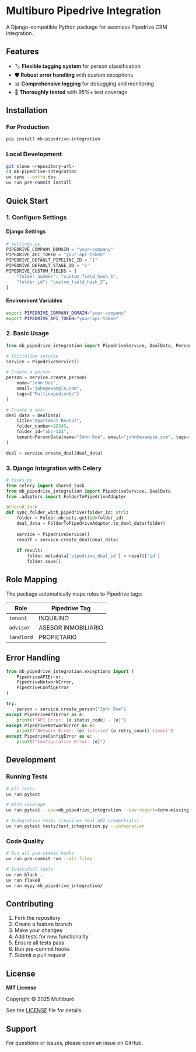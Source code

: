 # Multiburo Pipedrive Integration

A Django-compatible Python package for seamless Pipedrive CRM integration.

## Features

- 🏷️ **Flexible tagging system** for person classification
- 🛡️ **Robust error handling** with custom exceptions
- 📊 **Comprehensive logging** for debugging and monitoring
- 🧪 **Thoroughly tested** with 95%+ test coverage

## Installation

### For Production
```bash
pip install mb-pipedrive-integration
```

### Local Development
```bash
git clone <repository-url>
cd mb-pipedrive-integration
uv sync --extra dev
uv run pre-commit install
```

## Quick Start

### 1. Configure Settings

#### Django Settings
```python
# settings.py
PIPEDRIVE_COMPANY_DOMAIN = "your-company"
PIPEDRIVE_API_TOKEN = "your-api-token"
PIPEDRIVE_DEFAULT_PIPELINE_ID = "1"
PIPEDRIVE_DEFAULT_STAGE_ID = "1"
PIPEDRIVE_CUSTOM_FIELDS = {
    "folder_number": "custom_field_hash_1",
    "folder_id": "custom_field_hash_2",
}
```

#### Environment Variables
```bash
export PIPEDRIVE_COMPANY_DOMAIN="your-company"
export PIPEDRIVE_API_TOKEN="your-api-token"
```

### 2. Basic Usage

```python
from mb_pipedrive_integration import PipedriveService, DealData, PersonData

# Initialize service
service = PipedriveService()

# Create a person
person = service.create_person(
    name="John Doe",
    email="john@example.com",
    tags=["Multiexpediente"]
)

# Create a deal
deal_data = DealData(
    title="Apartment Rental",
    folder_number=12345,
    folder_id="abc-123",
    tenant=PersonData(name="John Doe", email="john@example.com", tags=["INQUILINO"])
)

deal = service.create_deal(deal_data)
```

### 3. Django Integration with Celery

```python
# tasks.py
from celery import shared_task
from mb_pipedrive_integration import PipedriveService, DealData
from .adapters import FolderToPipedriveAdapter

@shared_task
def sync_folder_with_pipedrive(folder_id: str):
    folder = Folder.objects.get(id=folder_id)
    deal_data = FolderToPipedriveAdapter.to_deal_data(folder)
    
    service = PipedriveService()
    result = service.create_deal(deal_data)
    
    if result:
        folder.metadata['pipedrive_deal_id'] = result['id']
        folder.save()
```

## Role Mapping

The package automatically maps roles to Pipedrive tags:

| Role | Pipedrive Tag |
|------|---------------|
| `tenant` | INQUILINO |
| `advisor` | ASESOR INMOBILIARIO |
| `landlord` | PROPIETARIO |

## Error Handling

```python
from mb_pipedrive_integration.exceptions import (
    PipedriveAPIError,
    PipedriveNetworkError,
    PipedriveConfigError
)

try:
    person = service.create_person("John Doe")
except PipedriveAPIError as e:
    print(f"API Error: {e.status_code} - {e}")
except PipedriveNetworkError as e:
    print(f"Network Error: {e} (retried {e.retry_count} times)")
except PipedriveConfigError as e:
    print(f"Configuration Error: {e}")
```

## Development

### Running Tests
```bash
# All tests
uv run pytest

# With coverage
uv run pytest --cov=mb_pipedrive_integration --cov-report=term-missing

# Integration tests (requires real API credentials)
uv run pytest tests/test_integration.py --integration
```

### Code Quality
```bash
# Run all pre-commit hooks
uv run pre-commit run --all-files

# Individual tools
uv run black .
uv run flake8
uv run mypy mb_pipedrive_integration/
```

## Contributing

1. Fork the repository
2. Create a feature branch
3. Make your changes
4. Add tests for new functionality
5. Ensure all tests pass
6. Run pre-commit hooks
7. Submit a pull request

## License

**MIT License**

Copyright © 2025 Multiburó

See the [LICENSE](LICENSE) file for details.

## Support

For questions or issues, please open an issue on GitHub.